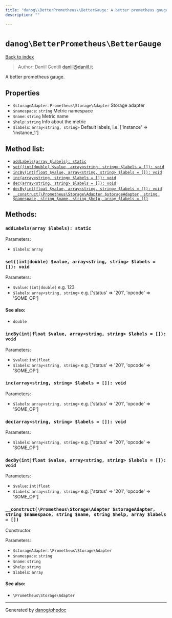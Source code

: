 ```yaml
---
title: "danog\\BetterPrometheus\\BetterGauge: A better prometheus gauge."
description: ""

---
```

# `danog\BetterPrometheus\BetterGauge`
[Back to index](../../index.md)

> Author: Daniil Gentili <daniil@daniil.it>  
  

A better prometheus gauge.  



## Properties
* `$storageAdapter`: `Prometheus\Storage\Adapter` Storage adapter
* `$namespace`: `string` Metric namespace
* `$name`: `string` Metric name
* `$help`: `string` Info about the metric
* `$labels`: `array<string, string>` Default labels, i.e. ['instance' => 'instance_1']

## Method list:
* [`addLabels(array $labels): static`](#addLabels)
* [`set((int|double) $value, array<string, string> $labels = []): void`](#set)
* [`incBy(int|float $value, array<string, string> $labels = []): void`](#incBy)
* [`inc(array<string, string> $labels = []): void`](#inc)
* [`dec(array<string, string> $labels = []): void`](#dec)
* [`decBy(int|float $value, array<string, string> $labels = []): void`](#decBy)
* [`__construct(\Prometheus\Storage\Adapter $storageAdapter, string $namespace, string $name, string $help, array $labels = [])`](#__construct)

## Methods:
### <a name="addLabels"></a> `addLabels(array $labels): static`




Parameters:

* `$labels`: `array`   



### <a name="set"></a> `set((int|double) $value, array<string, string> $labels = []): void`




Parameters:

* `$value`: `(int|double)` e.g. 123  
* `$labels`: `array<string, string>` e.g. ['status' => '201', 'opcode' => 'SOME_OP']  


#### See also: 
* `double`




### <a name="incBy"></a> `incBy(int|float $value, array<string, string> $labels = []): void`




Parameters:

* `$value`: `int|float`   
* `$labels`: `array<string, string>` e.g. ['status' => '201', 'opcode' => 'SOME_OP']  



### <a name="inc"></a> `inc(array<string, string> $labels = []): void`




Parameters:

* `$labels`: `array<string, string>` e.g. ['status' => '201', 'opcode' => 'SOME_OP']  



### <a name="dec"></a> `dec(array<string, string> $labels = []): void`




Parameters:

* `$labels`: `array<string, string>` e.g. ['status' => '201', 'opcode' => 'SOME_OP']  



### <a name="decBy"></a> `decBy(int|float $value, array<string, string> $labels = []): void`




Parameters:

* `$value`: `int|float`   
* `$labels`: `array<string, string>` e.g. ['status' => '201', 'opcode' => 'SOME_OP']  



### <a name="__construct"></a> `__construct(\Prometheus\Storage\Adapter $storageAdapter, string $namespace, string $name, string $help, array $labels = [])`

Constructor.


Parameters:

* `$storageAdapter`: `\Prometheus\Storage\Adapter`   
* `$namespace`: `string`   
* `$name`: `string`   
* `$help`: `string`   
* `$labels`: `array`   


#### See also: 
* `\Prometheus\Storage\Adapter`




---
Generated by [danog/phpdoc](https://phpdoc.daniil.it)
